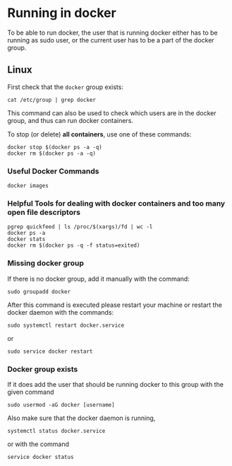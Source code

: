 # Running in docker

To be able to run docker, the user that is running docker either has to be running as sudo user, or the current user has to be a part of the docker group.

## Linux

First check that the `docker` group exists:

```console
cat /etc/group | grep docker
```

This command can also be used to check which users are in the docker group, and thus can run docker containers.

To stop (or delete) **all containers**, use one of these commands:

```console
docker stop $(docker ps -a -q)
docker rm $(docker ps -a -q)
```

### Useful Docker Commands

```console
docker images
```

### Helpful Tools for dealing with docker containers and too many open file descriptors

```console
pgrep quickfeed | ls /proc/$(xargs)/fd | wc -l
docker ps -a
docker stats
docker rm $(docker ps -q -f status=exited)
```

### Missing docker group

If there is no docker group, add it manually with the command:

```console
sudo groupadd docker
```

After this command is executed please restart your machine or restart the docker daemon with the commands:

```console
sudo systemctl restart docker.service
```

or

```console
sudo service docker restart
```

### Docker group exists

If it does add the user that should be running docker to this group with the given command

```console
sudo usermod -aG docker [username]
```

Also make sure that the docker daemon is running,

```console
systemctl status docker.service
```

or with the command

```console
service docker status
```
